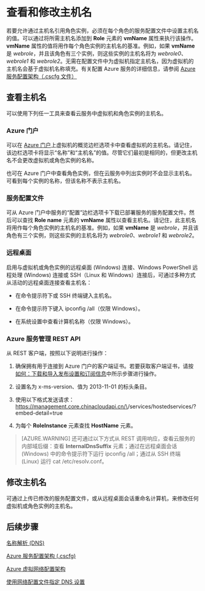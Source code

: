 <properties 
   pageTitle="查看和修改主机名 | Azure"
   description="如何查看和更改 Azure 虚拟机、Web 角色和辅助角色的主机名以进行名称解析"
   services="virtual-network"
   documentationCenter="na"
   authors="joaoma"
   manager="carmonm"
   editor="tysonn" />  

<tags
	ms.service="virtual-network"
	ms.date="04/27/2016"
	wacn.date=""/>

# 查看和修改主机名

若要允许通过主机名引用角色实例，必须在每个角色的服务配置文件中设置主机名的值。可以通过将所需主机名添加到 **Role** 元素的 **vmName** 属性来执行该操作。**vmName** 属性的值将用作每个角色实例的主机名的基准。例如，如果 **vmName** 是 *webrole*，并且该角色有三个实例，则这些实例的主机名将为 *webrole0*、*webrole1* 和 *webrole2*。无需在配置文件中为虚拟机指定主机名，因为虚拟机的主机名会基于虚拟机名称填充。有关配置 Azure 服务的详细信息，请参阅 [Azure 服务配置架构（.cscfg 文件）](https://msdn.microsoft.com/zh-cn/library/azure/ee758710.aspx)

## 查看主机名

可以使用下列任一工具来查看云服务中虚拟机和角色实例的主机名。

### Azure 门户

可以在 [Azure 门户](http://portal.azure.cn)上虚拟机的概览边栏选项卡中查看虚拟机的主机名。请记住，该边栏选项卡将显示“名称”和“主机名”的值。尽管它们最初是相同的，但更改主机名不会更改虚拟机或角色实例的名称。

也可在 Azure 门户中查看角色实例，但在云服务中列出实例时不会显示主机名。可看到每个实例的名称，但该名称不表示主机名。

### 服务配置文件

可从 Azure 门户中服务的“配置”边栏选项卡下载已部署服务的服务配置文件。然后可以查找 **Role name** 元素的 **vmName** 属性以查看主机名。请记住，此主机名将用作每个角色实例的主机名的基准。例如，如果 **vmName** 是 *webrole*，并且该角色有三个实例，则这些实例的主机名将为 *webrole0*、*webrole1* 和 *webrole2*。

### 远程桌面

启用与虚拟机或角色实例的远程桌面 (Windows) 连接、Windows PowerShell 远程处理 (Windows) 连接或 SSH（Linux 和 Windows）连接后，可通过多种方式从活动的远程桌面连接查看主机名：

- 在命令提示符下或 SSH 终端键入主机名。

- 在命令提示符下键入 ipconfig /all（仅限 Windows）。

- 在系统设置中查看计算机名称（仅限 Windows）。

### Azure 服务管理 REST API

从 REST 客户端，按照以下说明进行操作：

1. 确保拥有用于连接到 Azure 门户的客户端证书。若要获取客户端证书，请按[如何：下载和导入发布设置和订阅信息](https://msdn.microsoft.com/zh-cn/library/dn385850.aspx)中所示步骤进行操作。 

1. 设置名为 x-ms-version、值为 2013-11-01 的标头条目。

1. 使用以下格式发送请求：https://management.core.chinacloudapi.cn/\<subscrition-id>/services/hostedservices/<service-name>?embed-detail=true

1. 为每个 **RoleInstance** 元素查找 **HostName** 元素。

>[AZURE.WARNING] 还可通过以下方式从 REST 调用响应，查看云服务的内部域后缀：查看 **InternalDnsSuffix** 元素；通过在远程桌面会话 (Windows) 中的命令提示符下运行 ipconfig /all；通过从 SSH 终端 (Linux) 运行 cat /etc/resolv.conf。

## 修改主机名

可通过上传已修改的服务配置文件，或从远程桌面会话重命名计算机，来修改任何虚拟机或角色实例的主机名。

## 后续步骤

[名称解析 (DNS)](/documentation/articles/virtual-networks-name-resolution-for-vms-and-role-instances)

[Azure 服务配置架构 (.cscfg)](https://msdn.microsoft.com/zh-cn/library/azure/ee758710.aspx)

[Azure 虚拟网络配置架构](https://msdn.microsoft.com/zh-cn/library/azure/jj157100)

[使用网络配置文件指定 DNS 设置](/documentation/articles/virtual-networks-specifying-a-dns-settings-in-a-virtual-network-configuration-file)

<!---HONumber=Mooncake_Quality_Review_1215_2016-->